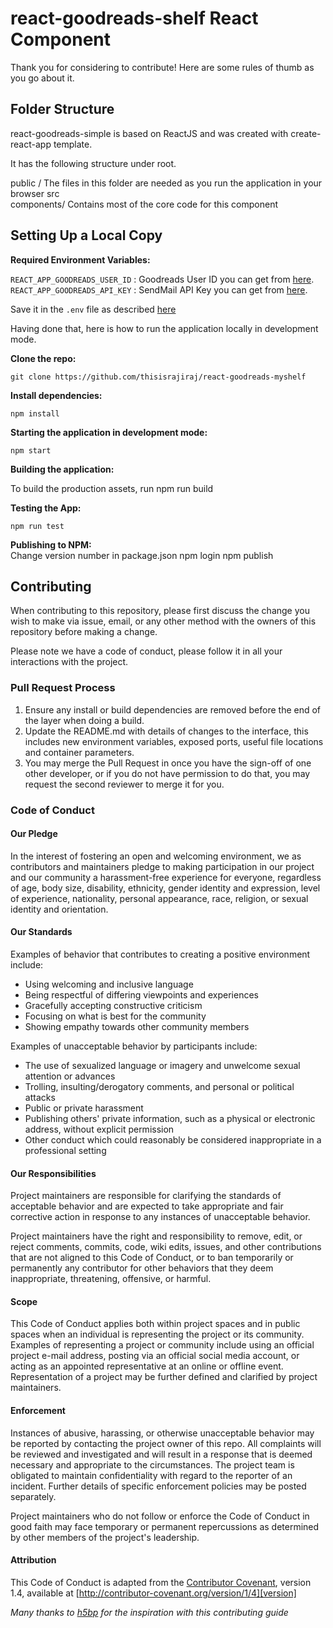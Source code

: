 # react-goodreads-shelf React Component

Thank you for considering to contribute! Here are some rules of thumb as you go about it.

## Folder Structure
react-goodreads-simple is based on ReactJS and was created with create-react-app template.

It has the following structure under root.

public /
  The files in this folder are needed as you run the application in your
  browser
src  
  components/
    Contains most of the core code for this component
  

## Setting Up a Local Copy

**Required Environment Variables:**

`REACT_APP_GOODREADS_USER_ID` : Goodreads User ID you can get from [here](https://www.goodreads.com/).
`REACT_APP_GOODREADS_API_KEY` : SendMail API Key you can get from [here](https://www.goodreads.com/api/keys).

Save it in the `.env` file as described [here](https://create-react-app.dev/docs/adding-custom-environment-variables/)

Having done that, here is how to run the application locally in development mode.

**Clone the repo:**

    git clone https://github.com/thisisrajiraj/react-goodreads-myshelf

**Install dependencies:**

    npm install

**Starting the application in development mode:**   

    npm start

**Building the application:**

To build the production assets, run
    npm run build

**Testing the App:**  

    npm run test

**Publishing to NPM:**  
Change version number in package.json
    npm login
    npm publish

## Contributing

When contributing to this repository, please first discuss the change you wish to make via issue,
email, or any other method with the owners of this repository before making a change. 

Please note we have a code of conduct, please follow it in all your interactions with the project.

### Pull Request Process

1. Ensure any install or build dependencies are removed before the end of the layer when doing a 
   build.
2. Update the README.md with details of changes to the interface, this includes new environment 
   variables, exposed ports, useful file locations and container parameters.
3. You may merge the Pull Request in once you have the sign-off of one other developer, or if you 
   do not have permission to do that, you may request the second reviewer to merge it for you.

### Code of Conduct

#### Our Pledge

In the interest of fostering an open and welcoming environment, we as
contributors and maintainers pledge to making participation in our project and
our community a harassment-free experience for everyone, regardless of age, body
size, disability, ethnicity, gender identity and expression, level of experience,
nationality, personal appearance, race, religion, or sexual identity and
orientation.

#### Our Standards

Examples of behavior that contributes to creating a positive environment
include:

* Using welcoming and inclusive language
* Being respectful of differing viewpoints and experiences
* Gracefully accepting constructive criticism
* Focusing on what is best for the community
* Showing empathy towards other community members

Examples of unacceptable behavior by participants include:

* The use of sexualized language or imagery and unwelcome sexual attention or
advances
* Trolling, insulting/derogatory comments, and personal or political attacks
* Public or private harassment
* Publishing others' private information, such as a physical or electronic
  address, without explicit permission
* Other conduct which could reasonably be considered inappropriate in a
  professional setting

#### Our Responsibilities

Project maintainers are responsible for clarifying the standards of acceptable
behavior and are expected to take appropriate and fair corrective action in
response to any instances of unacceptable behavior.

Project maintainers have the right and responsibility to remove, edit, or
reject comments, commits, code, wiki edits, issues, and other contributions
that are not aligned to this Code of Conduct, or to ban temporarily or
permanently any contributor for other behaviors that they deem inappropriate,
threatening, offensive, or harmful.

#### Scope

This Code of Conduct applies both within project spaces and in public spaces
when an individual is representing the project or its community. Examples of
representing a project or community include using an official project e-mail
address, posting via an official social media account, or acting as an appointed
representative at an online or offline event. Representation of a project may be
further defined and clarified by project maintainers.

#### Enforcement

Instances of abusive, harassing, or otherwise unacceptable behavior may be
reported by contacting the project owner of this repo. All
complaints will be reviewed and investigated and will result in a response that
is deemed necessary and appropriate to the circumstances. The project team is
obligated to maintain confidentiality with regard to the reporter of an incident.
Further details of specific enforcement policies may be posted separately.

Project maintainers who do not follow or enforce the Code of Conduct in good
faith may face temporary or permanent repercussions as determined by other
members of the project's leadership.

#### Attribution

This Code of Conduct is adapted from the [Contributor Covenant][homepage], version 1.4,
available at [http://contributor-covenant.org/version/1/4][version]

[homepage]: http://contributor-covenant.org
[version]: http://contributor-covenant.org/version/1/4/

_Many thanks to [h5bp](https://raw.githubusercontent.com/facebook/create-react-app/master/CONTRIBUTING.md) for the inspiration with this contributing guide_

